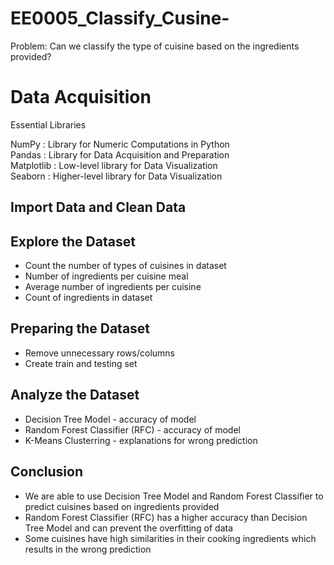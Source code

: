 # EE0005_Classify_Cusine-
Problem: Can we classify the type of cuisine based on the ingredients provided? 

# Data Acquisition 
Essential Libraries

NumPy : Library for Numeric Computations in Python <br/>
Pandas : Library for Data Acquisition and Preparation <br/>
Matplotlib : Low-level library for Data Visualization <br/>
Seaborn : Higher-level library for Data Visualization <br/>

## Import Data and Clean Data 

## Explore the Dataset 
- Count the number of types of cuisines in dataset 
- Number of ingredients per cuisine meal
- Average number of ingredients per cuisine 
- Count of ingredients in dataset 

## Preparing the Dataset 
- Remove unnecessary rows/columns 
- Create train and testing set 

## Analyze the Dataset 
- Decision Tree Model - accuracy of model 
- Random Forest Classifier (RFC) - accuracy of model 
- K-Means Clusterring - explanations for wrong prediction 

## Conclusion 
- We are able to use Decision Tree Model and Random Forest Classifier to predict cuisines based on ingredients provided
- Random Forest Classifier (RFC) has a higher accuracy than Decision Tree Model and can prevent the overfitting of data
- Some cuisines have high similarities in their cooking ingredients which results in the wrong prediction






